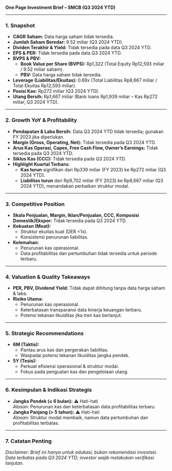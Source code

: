 **One Page Investment Brief – SMCB (Q3 2024 YTD)**

---

### 1. **Snapshot**
- **CAGR Saham:** Data harga saham tidak tersedia.
- **Jumlah Saham Beredar:** 9.52 miliar (Q3 2024 YTD).
- **Dividen Terakhir & Yield:** Tidak tersedia pada data Q3 2024 YTD.
- **EPS & PER:** Tidak tersedia pada data Q3 2024 YTD.
- **BVPS & PBV:**  
  - **Book Value per Share (BVPS):** Rp1,322 (Total Equity Rp12,593 miliar / 9.52 miliar saham).
  - **PBV:** Data harga saham tidak tersedia.
- **Leverage (Liabilitas/Ekuitas):** 0.69x (Total Liabilitas Rp8,667 miliar / Total Ekuitas Rp12,593 miliar).
- **Posisi Kas:** Rp272 miliar (Q3 2024 YTD).
- **Utang Bersih:** Rp1,667 miliar (Bank loans Rp1,939 miliar – Kas Rp272 miliar, Q3 2024 YTD).

---

### 2. **Growth YoY & Profitability**
- **Pendapatan & Laba Bersih:** Data Q3 2024 YTD tidak tersedia; gunakan FY 2023 jika diperlukan.
- **Margin (Gross, Operating, Net):** Tidak tersedia pada Q3 2024 YTD.
- **Arus Kas Operasi, Capex, Free Cash Flow, Owner’s Earnings:** Tidak tersedia pada Q3 2024 YTD.
- **Siklus Kas (CCC):** Tidak tersedia pada Q3 2024 YTD.
- **Highlight Kuartal Terbaru:**  
  - **Kas turun** signifikan dari Rp339 miliar (FY 2023) ke Rp272 miliar (Q3 2024 YTD).
  - **Liabilitas turun** dari Rp9,702 miliar (FY 2023) ke Rp8,667 miliar (Q3 2024 YTD), menandakan perbaikan struktur modal.

---

### 3. **Competitive Position**
- **Skala Penjualan, Margin, Iklan/Penjualan, CCC, Komposisi Domestik/Ekspor:** Tidak tersedia pada Q3 2024 YTD.
- **Kekuatan (Moat):**
  - Struktur ekuitas kuat (DER <1x).
  - Konsistensi penurunan liabilitas.
- **Kelemahan:**
  - Penurunan kas operasional.
  - Data profitabilitas dan pertumbuhan tidak tersedia untuk periode terbaru.

---

### 4. **Valuation & Quality Takeaways**
- **PER, PBV, Dividend Yield:** Tidak dapat dihitung tanpa data harga saham & laba.
- **Risiko Utama:**
  - Penurunan kas operasional.
  - Keterbatasan transparansi data kinerja keuangan terbaru.
  - Potensi tekanan likuiditas jika tren kas berlanjut.

---

### 5. **Strategic Recommendations**
- **6M (Taktis):**
  - Pantau arus kas dan pergerakan liabilitas.
  - Waspadai potensi tekanan likuiditas jangka pendek.
- **5Y (Tesis):**
  - Perkuat efisiensi operasional & struktur modal.
  - Fokus pada penguatan kas dan pengelolaan utang.

---

### 6. **Kesimpulan & Indikasi Strategis**
- **Jangka Pendek (≤ 6 bulan):** ⚠️ Hati-hati  
  *Alasan:* Penurunan kas dan keterbatasan data profitabilitas terbaru.
- **Jangka Panjang (> 5 tahun):** ⚠️ Hati-hati  
  *Alasan:* Struktur modal membaik, namun data pertumbuhan dan profitabilitas terbatas.

---

### 7. **Catatan Penting**
*Disclaimer: Brief ini hanya untuk edukasi, bukan rekomendasi investasi. Data terbatas pada Q3 2024 YTD; investor wajib melakukan verifikasi lanjutan.*